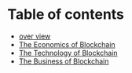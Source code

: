 # Table of contents

* [over view](./1-overview.md)
* [The Economics of Blockchain](./2-economics.md)
* [The Technology of Blockchain](./3-technology.md)
* [The Business of Blockchain](./4-business.md)
